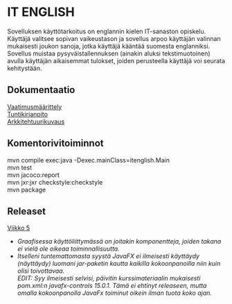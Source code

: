 # IT ENGLISH

Sovelluksen käyttötarkoitus on englannin kielen IT-sanaston opiskelu. Käyttäjä valitsee sopivan vaikeustason ja sovellus arpoo käyttäjän valinnan mukaisesti joukon sanoja, jotka käyttäjä kääntää suomesta englanniksi. Sovellus muistaa pysyväistallennuksen (ainakin aluksi tekstimuotoinen) avulla käyttäjän aikaisemmat tulokset, joiden perusteella käyttäjä voi seurata kehitystään.

## Dokumentaatio

[Vaatimusmäärittely](https://github.com/tietotuomas/ot-harjoitustyo/blob/master/dokumentaatio/vaatimusmaarittely.md)  
[Tuntikirjanpito](https://github.com/tietotuomas/ot-harjoitustyo/blob/master/dokumentaatio/tuntikirjanpito.md)  
[Arkkitehtuurikuvaus](https://github.com/tietotuomas/ot-harjoitustyo/blob/master/dokumentaatio/arkkitehtuuri.md)

## Komentorivitoiminnot

mvn compile exec:java -Dexec.mainClass=itenglish.Main  
mvn test  
mvn jacoco:report  
mvn jxr:jxr checkstyle:checkstyle  
mvn package

## Releaset
[Viikko 5](https://github.com/tietotuomas/ot-harjoitustyo/releases/tag/viikko5)  

- *Graafisessa käyttöliittymässä on joitakin komponentteja, joiden takana ei vielä ole oikeaa toiminnallisuutta.*
- *Itselleni tuntemattomasta syystä JavaFX ei ilmeisesti käyttäydy (näyttäydy) luomani jar-paketin kautta kaikilla kokoonpanoilla niin kuin olisi toivottavaa.*  
*EDIT: Syy ilmeisesti selvisi, päivitin kurssimateriaalin mukaisesti pom.xml:n javafx-controls 15.0.1. Tämä ei ehtinyt releaseen, mutta omalla kokoonpanolla JavaFx toiminut oikein ilman tuota koko ajan.*
